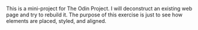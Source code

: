 This is a mini-project for The Odin Project. I will deconstruct an existing web page and try to rebuild it. The purpose of this exercise is just to see how elements are placed, styled, and aligned. 